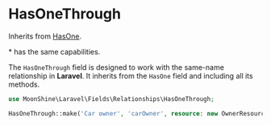 # HasOneThrough

Inherits from [HasOne](/docs/{{version}}/fields/has-one).

\* has the same capabilities.

The `HasOneThrough` field is designed to work with the same-name relationship in **Laravel**.
It inherits from the `HasOne` field and including all its methods.

```php
use MoonShine\Laravel\Fields\Relationships\HasOneThrough;

HasOneThrough::make('Car owner', 'carOwner', resource: new OwnerResource::class)
```
